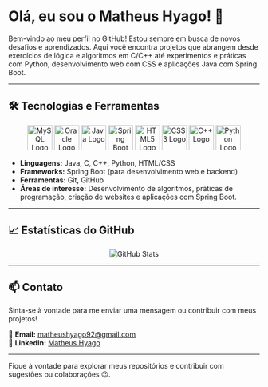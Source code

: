 # Olá, eu sou o Matheus Hyago! 👋

Bem-vindo ao meu perfil no GitHub! Estou sempre em busca de novos desafios e aprendizados. Aqui você encontra projetos que abrangem desde exercícios de lógica e algoritmos em C/C++ até experimentos e práticas com Python, desenvolvimento web com CSS e aplicações Java com Spring Boot.

---

## 🛠️ Tecnologias e Ferramentas  

<p align="center">
  <!-- Logo MySQL -->
  <img src="https://cdn.jsdelivr.net/gh/devicons/devicon/icons/mysql/mysql-original-wordmark.svg" alt="MySQL Logo" width="50" />

  <!-- Logo Oracle -->
  <img src="https://cdn.jsdelivr.net/gh/devicons/devicon/icons/oracle/oracle-original.svg" alt="Oracle Logo" width="50" />

  <!-- Logo Java -->
  <img src="https://cdn.jsdelivr.net/gh/devicons/devicon/icons/java/java-original.svg" alt="Java Logo" width="50" />

  <!-- Logo Spring -->
  <img src="https://cdn.jsdelivr.net/gh/devicons/devicon/icons/spring/spring-original.svg" alt="Spring Boot Logo" width="50" />

  <!-- Logo HTML -->
  <img src="https://cdn.jsdelivr.net/gh/devicons/devicon/icons/html5/html5-original.svg" alt="HTML5 Logo" width="50" />

  <!-- Logo CSS -->
  <img src="https://cdn.jsdelivr.net/gh/devicons/devicon/icons/css3/css3-original.svg" alt="CSS3 Logo" width="50" />

  <!-- Logo C++ -->
  <img src="https://cdn.jsdelivr.net/gh/devicons/devicon/icons/cplusplus/cplusplus-original.svg" alt="C++ Logo" width="50" />

  <!-- Logo Python -->
  <img src="https://cdn.jsdelivr.net/gh/devicons/devicon/icons/python/python-original.svg" alt="Python Logo" width="50" />
</p>


- **Linguagens:** Java, C, C++, Python, HTML/CSS  
- **Frameworks:** Spring Boot (para desenvolvimento web e backend)  
- **Ferramentas:** Git, GitHub  
- **Áreas de interesse:** Desenvolvimento de algoritmos, práticas de programação, criação de websites e aplicações com Spring Boot.  

---

## 📈 Estatísticas do GitHub  

<p align="center">
  <img src="https://github-readme-stats.vercel.app/api?username=MatheusHyago&show_icons=true&theme=dark" alt="GitHub Stats">
</p>

---

## 📫 Contato  

Sinta-se à vontade para me enviar uma mensagem ou contribuir com meus projetos!  

📧 **Email:** [matheushyago92@gmail.com](mailto:matheushyago92@gmail.com)  
🔗 **LinkedIn:** [Matheus Hyago](https://www.linkedin.com/in/matheus-hyago-662897260/)  

---

Fique à vontade para explorar meus repositórios e contribuir com sugestões ou colaborações 😉.

